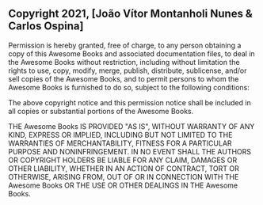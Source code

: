 ## Copyright 2021, [João Vítor Montanholi Nunes & Carlos Ospina]

Permission is hereby granted, free of charge, to any person obtaining a copy of this Awesome Books and associated documentation files, to deal in the Awesome Books without restriction, including without limitation the rights to use, copy, modify, merge, publish, distribute, sublicense, and/or sell copies of the Awesome Books, and to permit persons to whom the Awesome Books is furnished to do so, subject to the following conditions:

The above copyright notice and this permission notice shall be included in all copies or substantial portions of the Awesome Books.

THE Awesome Books IS PROVIDED "AS IS", WITHOUT WARRANTY OF ANY KIND, EXPRESS OR IMPLIED, INCLUDING BUT NOT LIMITED TO THE WARRANTIES OF MERCHANTABILITY, FITNESS FOR A PARTICULAR PURPOSE AND NONINFRINGEMENT. IN NO EVENT SHALL THE AUTHORS OR COPYRIGHT HOLDERS BE LIABLE FOR ANY CLAIM, DAMAGES OR OTHER LIABILITY, WHETHER IN AN ACTION OF CONTRACT, TORT OR OTHERWISE, ARISING FROM, OUT OF OR IN CONNECTION WITH THE Awesome Books OR THE USE OR OTHER DEALINGS IN THE Awesome Books.
